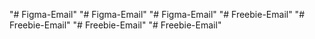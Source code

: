 "# Figma-Email" 
"# Figma-Email" 
"# Figma-Email" 
"# Freebie-Email" 
"# Freebie-Email" 
"# Freebie-Email" 
"# Freebie-Email" 
